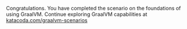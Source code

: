 Congratulations. You have completed the scenario on the foundations of using GraalVM. 
Continue exploring GraalVM capabilities at  [katacoda.com/graalvm-scenarios](https://katacoda.com/nelvadas/graalvm)